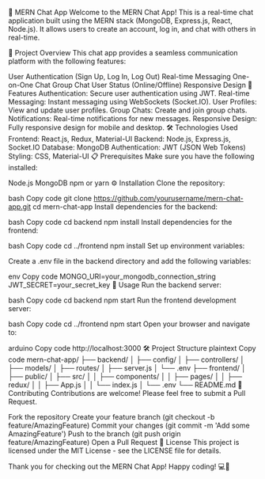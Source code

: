 📱 MERN Chat App
Welcome to the MERN Chat App! This is a real-time chat application built using the MERN stack (MongoDB, Express.js, React, Node.js). It allows users to create an account, log in, and chat with others in real-time.

🚀 Project Overview
This chat app provides a seamless communication platform with the following features:

User Authentication (Sign Up, Log In, Log Out)
Real-time Messaging
One-on-One Chat
Group Chat
User Status (Online/Offline)
Responsive Design
🌟 Features
Authentication: Secure user authentication using JWT.
Real-time Messaging: Instant messaging using WebSockets (Socket.IO).
User Profiles: View and update user profiles.
Group Chats: Create and join group chats.
Notifications: Real-time notifications for new messages.
Responsive Design: Fully responsive design for mobile and desktop.
🛠️ Technologies Used
Frontend: React.js, Redux, Material-UI
Backend: Node.js, Express.js, Socket.IO
Database: MongoDB
Authentication: JWT (JSON Web Tokens)
Styling: CSS, Material-UI
📋 Prerequisites
Make sure you have the following installed:

Node.js
MongoDB
npm or yarn
⚙️ Installation
Clone the repository:

bash
Copy code
git clone https://github.com/yourusername/mern-chat-app.git
cd mern-chat-app
Install dependencies for the backend:

bash
Copy code
cd backend
npm install
Install dependencies for the frontend:

bash
Copy code
cd ../frontend
npm install
Set up environment variables:

Create a .env file in the backend directory and add the following variables:

env
Copy code
MONGO_URI=your_mongodb_connection_string
JWT_SECRET=your_secret_key
🚀 Usage
Run the backend server:

bash
Copy code
cd backend
npm start
Run the frontend development server:

bash
Copy code
cd ../frontend
npm start
Open your browser and navigate to:

arduino
Copy code
http://localhost:3000
🛠️ Project Structure
plaintext
Copy code
mern-chat-app/
├── backend/
│   ├── config/
│   ├── controllers/
│   ├── models/
│   ├── routes/
│   ├── server.js
│   └── .env
├── frontend/
│   ├── public/
│   ├── src/
│   │   ├── components/
│   │   ├── pages/
│   │   ├── redux/
│   │   ├── App.js
│   │   └── index.js
│   └── .env
└── README.md
🤝 Contributing
Contributions are welcome! Please feel free to submit a Pull Request.

Fork the repository
Create your feature branch (git checkout -b feature/AmazingFeature)
Commit your changes (git commit -m 'Add some AmazingFeature')
Push to the branch (git push origin feature/AmazingFeature)
Open a Pull Request
📄 License
This project is licensed under the MIT License - see the LICENSE file for details.


Thank you for checking out the MERN Chat App! Happy coding! 💻🎉
